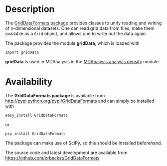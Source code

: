 # Description #

The [GridDataFormats package](http://pypi.python.org/pypi/GridDataFormats) provides classes to unify reading and writing of n-dimensional datasets. One can read grid data from files, make them available as a `Grid` object, and allows one to write out the data again.

The package provides the module **gridData**, which is loaded with
```
import gridData
```

**gridData** is used in MDAnalysis in the [MDAnalysis.analysis.density](http://docs.mdanalysis.org/documentation_pages/analysis/density.html) module.


# Availability #

The **GridDataFormats package** is available from http://pypi.python.org/pypi/GridDataFormats and can simply be installed with
```
easy_install GridDataFormats
```
or
```
pip install GridDataFormats
```

The package can make use of SciPy, so this should be installed beforehand.

The source code and latest development are available from https://github.com/orbeckst/GridDataFormats
